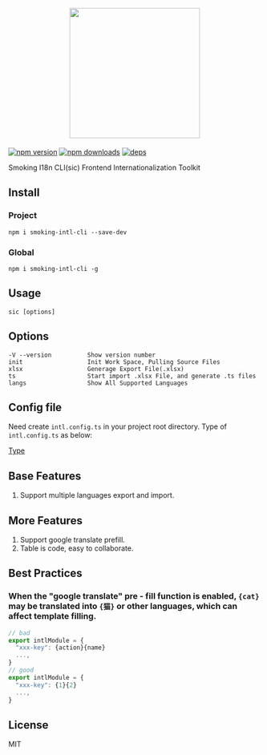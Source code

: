 <h1 align="center">
  <br/>
    <img src="https://github.com/user-attachments/assets/a76572b1-0c79-4562-86cc-67bf9dd40655" width="260"/>
  <br/>
</h1>

[![npm version](https://img.shields.io/npm/v/smoking-intl-cli.svg?style=for-the-badge)](https://www.npmjs.com/package/smoking-intl-cli)
[![npm downloads](https://img.shields.io/npm/dt/smoking-intl-cli.svg?style=for-the-badge)](https://www.npmjs.com/package/smoking-intl-cli)
[![deps](https://img.shields.io/github/license/SteamedBread2333/sic.svg?style=for-the-badge)](https://www.npmjs.com/package/smoking-intl-cli)

Smoking I18n CLI(sic) Frontend Internationalization Toolkit

## Install

### Project
```shell
npm i smoking-intl-cli --save-dev
```
### Global
```shell
npm i smoking-intl-cli -g
```

## Usage
```
sic [options]
```

## Options
```
-V --version          Show version number
init                  Init Work Space, Pulling Source Files
xlsx                  Generage Export File(.xlsx)
ts                    Start import .xlsx File, and generate .ts files
langs                 Show All Supported Languages
```

## Config file
Need create ```intl.config.ts``` in your project root directory.
Type of ```intl.config.ts``` as below:

[Type](https://github.com/SteamedBread2333/sic/blob/main/lib/index.d.ts)

## Base Features
1. Support multiple languages export and import.

## More Features
1. Support google translate prefill.
2. Table is code, easy to collaborate.

## Best Practices
### When the "google translate" pre - fill function is enabled, `{cat}` may be translated into `{猫}` or other languages, which can affect template filling.
```javascript
// bad
export intlModule = {
  "xxx-key": {action}{name}
  ...,
}
// good
export intlModule = {
  "xxx-key": {1}{2}
  ...,
}
```

## License
MIT
